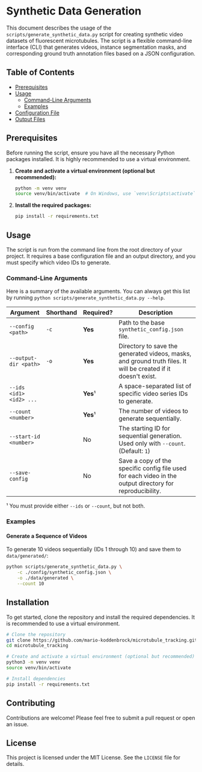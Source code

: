 # Synthetic Data Generation

This document describes the usage of the `scripts/generate_synthetic_data.py` script for creating synthetic video datasets of fluorescent microtubules. The script is a flexible command-line interface (CLI) that generates videos, instance segmentation masks, and corresponding ground truth annotation files based on a JSON configuration.

## Table of Contents
- [Prerequisites](#prerequisites)
- [Usage](#usage)
  - [Command-Line Arguments](#command-line-arguments)
  - [Examples](#examples)
- [Configuration File](#configuration-file)
- [Output Files](#output-files)

## Prerequisites

Before running the script, ensure you have all the necessary Python packages installed. It is highly recommended to use a virtual environment.

1.  **Create and activate a virtual environment (optional but recommended):**
    ```bash
    python -m venv venv
    source venv/bin/activate  # On Windows, use `venv\Scripts\activate`
    ```

2.  **Install the required packages:**
    ```bash
    pip install -r requirements.txt
    ```

## Usage

The script is run from the command line from the root directory of your project. It requires a base configuration file and an output directory, and you must specify which video IDs to generate.

### Command-Line Arguments

Here is a summary of the available arguments. You can always get this list by running `python scripts/generate_synthetic_data.py --help`.

| Argument                  | Shorthand | Required? | Description                                                                                             |
| ------------------------- | --------- | --------- | ------------------------------------------------------------------------------------------------------- |
| `--config <path>`         | `-c`      | **Yes**   | Path to the base `synthetic_config.json` file.                                                          |
| `--output-dir <path>`     | `-o`      | **Yes**   | Directory to save the generated videos, masks, and ground truth files. It will be created if it doesn't exist. |
| `--ids <id1> <id2> ...`   |           | **Yes**¹  | A space-separated list of specific video series IDs to generate.                                        |
| `--count <number>`        |           | **Yes**¹  | The number of videos to generate sequentially.                                                          |
| `--start-id <number>`     |           | No        | The starting ID for sequential generation. Used only with `--count`. (Default: `1`)                       |
| `--save-config`           |           | No        | Save a copy of the specific config file used for each video in the output directory for reproducibility.  |

¹ You must provide either `--ids` or `--count`, but not both.

### Examples

#### Generate a Sequence of Videos
To generate 10 videos sequentially (IDs 1 through 10) and save them to `data/generated/`:

```bash
python scripts/generate_synthetic_data.py \
    -c ./config/synthetic_config.json \
    -o ./data/generated \
    --count 10
```

## Installation

To get started, clone the repository and install the required dependencies. It is recommended to use a virtual environment.

```bash
# Clone the repository
git clone https://github.com/mario-koddenbrock/microtubule_tracking.git
cd microtubule_tracking

# Create and activate a virtual environment (optional but recommended)
python3 -m venv venv
source venv/bin/activate

# Install dependencies
pip install -r requirements.txt
```

## Contributing

Contributions are welcome! Please feel free to submit a pull request or open an issue.

## License

This project is licensed under the MIT License. See the `LICENSE` file for details.
```